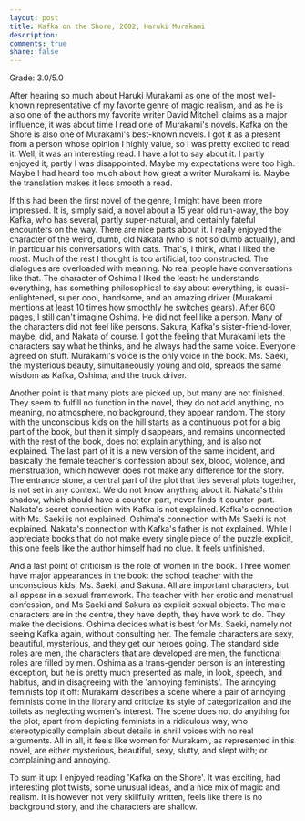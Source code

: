 ```yaml
---
layout: post
title: Kafka on the Shore, 2002, Haruki Murakami
description: 
comments: true
share: false
---
```


Grade: 3.0/5.0

After hearing so much about Haruki Murakami as one of the most well-known representative of my favorite genre of magic realism, 
and as he is also one of the authors my favorite writer David Mitchell claims as a major influence, it was about time I read one
of Murakami's novels. 
Kafka on the Shore is also one of Murakami's best-known novels. I got it as a present from a person whose opinion 
I highly value, so I was pretty excited to read it.
Well, it was an interesting read. I have a lot to say about it. I partly enjoyed it, partly I was disappointed. 
Maybe my expectations were too high. Maybe I had heard too much about how great a writer Murakami is. Maybe the translation 
makes it less smooth a read.

If this had been the first novel of the genre, I might have been more impressed.
It is, simply said, a novel about a 15 year old run-away, the boy Kafka, who has several, partly super-natural, and 
certainly fateful encounters on the way. There are nice parts about it. I really enjoyed the character of the weird, 
dumb, old Nakata (who is not so dumb actually), and in particular his conversations with cats. That's, I think, what I liked 
the most. Much of the rest I thought is too artificial, too constructed. The dialogues are overloaded with meaning. 
No real people have conversations 
like that. The character of Oshima I liked the least: he understands everything, has something philosophical to say about 
everything, is quasi-enlightened, super cool, handsome, and an amazing driver (Murakami mentions at least 10 times how 
smoothly he switches gears). After 600 pages, I still can't imagine Oshima. He did not feel like a person. 
Many of the characters did not feel like persons. Sakura, Kafka's sister-friend-lover, maybe, did, and Nakata of course. 
I got the feeling that Murakami lets the characters say what he thinks, and he always had the same voice. Everyone agreed on 
stuff. Murakami's voice is the only voice in the book.
Ms. Saeki, the mysterious beauty, simultaneously young and old, spreads the same wisdom as Kafka, Oshima, and the truck driver. 

Another point is that many plots are picked up, but many are not finished. They seem to fulfill no function in the novel, 
they do not add anything, no meaning, no atmosphere, no background, they appear random. The story with the unconscious kids on 
the hill starts as a continuous plot for a big part of the book, but then it simply disappears, and remains unconnected with 
the rest of the book, does not explain anything, and is also not explained. The last part of it is a new version of the same 
incident, and basically the female teacher's confession about sex, blood, violence, and menstruation, which however does 
not make any difference for the story. The entrance stone, a central part of the plot that ties several plots together, is not 
set in any context. We do not know anything about it. Nakata's thin shadow, which should have a counter-part, never finds it 
counter-part. Nakata's secret connection with Kafka is not explained. Kafka's connection with Ms. Saeki is not explained. 
Oshima's connection with Ms Saeki is not explained. Nakata's connection with Kafka's father is not explained. While I 
appreciate books that do not make every single piece of the puzzle explicit, this one feels like the author himself had 
no clue. It feels unfinished.

And a last point of criticism is the role of women in the book. Three women have major appearances in the book: the school 
teacher with the unconscious kids, Ms. Saeki, and Sakura. All are important characters, but all appear in a sexual framework. 
The teacher with her erotic and menstrual confession, and Ms Saeki and Sakura as explicit sexual objects. The male characters 
are in the centre, they have depth, they have work to do. They make the decisions. Oshima decides what is best for Ms. Saeki,
namely not seeing Kafka again, without consulting her. The female characters are sexy, beautiful, mysterious, and they get 
our heroes going. The standard side roles are men, the characters that are developed are men, the functional roles are filled by men. 
Oshima as a trans-gender person is an interesting exception, but he is pretty much presented as male, in look, speech, and 
habitus, and in disagreeing with the 'annoying feminists'. The annoying feminists top it off: Murakami describes a scene where 
a pair of annoying feminists come in the library and criticize its 
style of categorization and the toilets as neglecting women's interest. The scene does not do anything for the plot, apart 
from depicting feminists in a ridiculous way, who stereotypically complain about details in shrill voices with no real 
arguments. All in all, it feels like women for Murakami, as represented in this novel, are either mysterious, beautiful, 
sexy, slutty, and slept with; or complaining and annoying. 

To sum it up: I enjoyed reading 'Kafka on the Shore'. It was exciting, had interesting plot twists, some unusual ideas, 
and a nice mix of magic and realism. It is however not very skillfully written, feels like there is no background story, 
and the characters are shallow.




